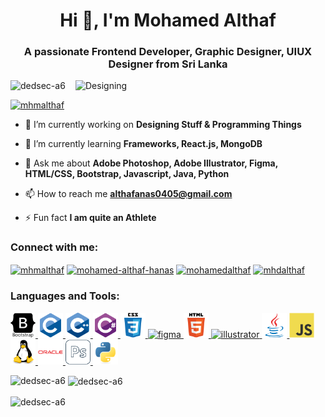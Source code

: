 <h1 align="center">Hi 👋, I'm Mohamed Althaf</h1>
<h3 align="center">A passionate Frontend Developer, Graphic Designer, UIUX Designer from Sri Lanka</h3>
<img align="right" alt="Designing" width="400" src="https://cdn.dribbble.com/users/461802/screenshots/4753031/media/4711ad8d0ba0dcd367061aa7841f8107.gif">

<p align="left"> <img src="https://komarev.com/ghpvc/?username=dedsec-a6&label=Profile%20views&color=0e75b6&style=flat" alt="dedsec-a6" /> </p>

<p align="left"> <a href="https://twitter.com/mhmalthaf" target="blank"><img src="https://img.shields.io/twitter/follow/mhmalthaf?logo=twitter&style=for-the-badge" alt="mhmalthaf" /></a> </p>

- 🔭 I’m currently working on **Designing Stuff & Programming Things**

- 🌱 I’m currently learning **Frameworks, React.js, MongoDB**

- 💬 Ask me about **Adobe Photoshop, Adobe Illustrator, Figma, HTML/CSS, Bootstrap, Javascript, Java, Python**

- 📫 How to reach me **althafanas0405@gmail.com**

- ⚡ Fun fact **I am quite an Athlete**

<h3 align="left">Connect with me:</h3>
<p align="left">
<a href="https://twitter.com/mhmalthaf" target="blank"><img align="center" src="https://raw.githubusercontent.com/rahuldkjain/github-profile-readme-generator/master/src/images/icons/Social/twitter.svg" alt="mhmalthaf" height="30" width="40" /></a>
<a href="https://linkedin.com/in/mohamed-althaf-hanas" target="blank"><img align="center" src="https://raw.githubusercontent.com/rahuldkjain/github-profile-readme-generator/master/src/images/icons/Social/linked-in-alt.svg" alt="mohamed-althaf-hanas" height="30" width="40" /></a>
<a href="https://fb.com/mohamed.althaf.180625" target="blank"><img align="center" src="https://raw.githubusercontent.com/rahuldkjain/github-profile-readme-generator/master/src/images/icons/Social/facebook.svg" alt="mohamedalthaf" height="30" width="40" /></a>
<a href="https://dribbble.com/mhdalthaf" target="blank"><img align="center" src="https://raw.githubusercontent.com/rahuldkjain/github-profile-readme-generator/master/src/images/icons/Social/dribbble.svg" alt="mhdalthaf" height="30" width="40" /></a>
</p>

<h3 align="left">Languages and Tools:</h3>
<p align="left"> <a href="https://getbootstrap.com" target="_blank" rel="noreferrer"> <img src="https://raw.githubusercontent.com/devicons/devicon/master/icons/bootstrap/bootstrap-plain-wordmark.svg" alt="bootstrap" width="40" height="40"/> </a> <a href="https://www.cprogramming.com/" target="_blank" rel="noreferrer"> <img src="https://raw.githubusercontent.com/devicons/devicon/master/icons/c/c-original.svg" alt="c" width="40" height="40"/> </a> <a href="https://www.w3schools.com/cpp/" target="_blank" rel="noreferrer"> <img src="https://raw.githubusercontent.com/devicons/devicon/master/icons/cplusplus/cplusplus-original.svg" alt="cplusplus" width="40" height="40"/> </a> <a href="https://www.w3schools.com/cs/" target="_blank" rel="noreferrer"> <img src="https://raw.githubusercontent.com/devicons/devicon/master/icons/csharp/csharp-original.svg" alt="csharp" width="40" height="40"/> </a> <a href="https://www.w3schools.com/css/" target="_blank" rel="noreferrer"> <img src="https://raw.githubusercontent.com/devicons/devicon/master/icons/css3/css3-original-wordmark.svg" alt="css3" width="40" height="40"/> </a> <a href="https://www.figma.com/" target="_blank" rel="noreferrer"> <img src="https://www.vectorlogo.zone/logos/figma/figma-icon.svg" alt="figma" width="40" height="40"/> </a> <a href="https://www.w3.org/html/" target="_blank" rel="noreferrer"> <img src="https://raw.githubusercontent.com/devicons/devicon/master/icons/html5/html5-original-wordmark.svg" alt="html5" width="40" height="40"/> </a> <a href="https://www.adobe.com/in/products/illustrator.html" target="_blank" rel="noreferrer"> <img src="https://www.vectorlogo.zone/logos/adobe_illustrator/adobe_illustrator-icon.svg" alt="illustrator" width="40" height="40"/> </a> <a href="https://www.java.com" target="_blank" rel="noreferrer"> <img src="https://raw.githubusercontent.com/devicons/devicon/master/icons/java/java-original.svg" alt="java" width="40" height="40"/> </a> <a href="https://developer.mozilla.org/en-US/docs/Web/JavaScript" target="_blank" rel="noreferrer"> <img src="https://raw.githubusercontent.com/devicons/devicon/master/icons/javascript/javascript-original.svg" alt="javascript" width="40" height="40"/> </a> <a href="https://www.linux.org/" target="_blank" rel="noreferrer"> <img src="https://raw.githubusercontent.com/devicons/devicon/master/icons/linux/linux-original.svg" alt="linux" width="40" height="40"/> </a> <a href="https://www.oracle.com/" target="_blank" rel="noreferrer"> <img src="https://raw.githubusercontent.com/devicons/devicon/master/icons/oracle/oracle-original.svg" alt="oracle" width="40" height="40"/> </a> <a href="https://www.photoshop.com/en" target="_blank" rel="noreferrer"> <img src="https://raw.githubusercontent.com/devicons/devicon/master/icons/photoshop/photoshop-line.svg" alt="photoshop" width="40" height="40"/> </a> <a href="https://www.python.org" target="_blank" rel="noreferrer"> <img src="https://raw.githubusercontent.com/devicons/devicon/master/icons/python/python-original.svg" alt="python" width="40" height="40"/> </a> </p>

<p><img align="left" src="https://github-readme-stats.vercel.app/api/top-langs?username=dedsec-a6&show_icons=true&locale=en&layout=compact" alt="dedsec-a6" /></p>

<p>&nbsp;<img align="center" src="https://github-readme-stats.vercel.app/api?username=dedsec-a6&show_icons=true&locale=en" alt="dedsec-a6" /></p>

<p><img align="center" src="https://github-readme-streak-stats.herokuapp.com/?user=dedsec-a6&" alt="dedsec-a6" /></p>
